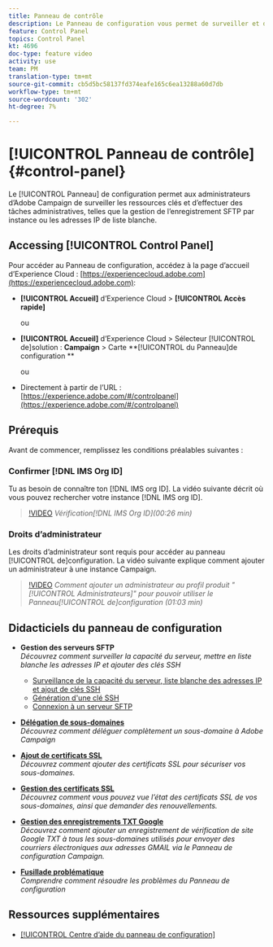 ```yaml
---
title: Panneau de contrôle
description: Le Panneau de configuration vous permet de surveiller et de gérer votre enregistrement SFTP par instance et adresses IP de liste blanche.
feature: Control Panel
topics: Control Panel
kt: 4696
doc-type: feature video
activity: use
team: PM
translation-type: tm+mt
source-git-commit: cb5d5bc58137fd374eafe165c6ea13288a60d7db
workflow-type: tm+mt
source-wordcount: '302'
ht-degree: 7%

---
```



# [!UICONTROL Panneau de contrôle] {#control-panel}

Le [!UICONTROL Panneau] de configuration permet aux administrateurs d’Adobe Campaign de surveiller les ressources clés et d’effectuer des tâches administratives, telles que la gestion de l’enregistrement SFTP par instance ou les adresses IP de liste blanche.

## Accessing [!UICONTROL Control Panel]

Pour accéder au Panneau de configuration, accédez à la page d’accueil d’Experience Cloud : [https://experiencecloud.adobe.com](https://experiencecloud.adobe.com):

* **[!UICONTROL Accueil]** d’Experience Cloud > **[!UICONTROL Accès rapide]**

   ou
* **[!UICONTROL Accueil]** d’Experience Cloud > Sélecteur [!UICONTROL de]solution : **Campaign** > Carte **[!UICONTROL du Panneau]de configuration **

   ou

* Directement à partir de l’URL : [https://experience.adobe.com/#/controlpanel](https://experience.adobe.com/#/controlpanel)

## Prérequis

Avant de commencer, remplissez les conditions préalables suivantes :

### Confirmer [!DNL IMS Org ID]

Tu as besoin de connaître ton [!DNL IMS org ID]. La vidéo suivante décrit où vous pouvez rechercher votre instance [!DNL IMS org ID].

>[!VIDEO](https://video.tv.adobe.com/v/27183?quality=12)
*Vérification[!DNL IMS Org ID](00:26 min)*

### Droits d’administrateur

Les droits d’administrateur sont requis pour accéder au panneau [!UICONTROL de]configuration.
La vidéo suivante explique comment ajouter un administrateur à une instance Campaign.

>[!VIDEO](https://video.tv.adobe.com/v/27147?quality=12)
*Comment ajouter un administrateur au profil produit &quot;[!UICONTROL Administrateurs]&quot; pour pouvoir utiliser le Panneau[!UICONTROL de]configuration (01:03 min)*

## Didacticiels du panneau de configuration

* **Gestion des serveurs SFTP**
   <br>
   *Découvrez comment surveiller la capacité du serveur, mettre en liste blanche les adresses IP et ajouter des clés SSH*

   * [Surveillance de la capacité du serveur, liste blanche des adresses IP et ajout de clés SSH](/help/administrating/control-panel/monitoring-server-capacity-whitelisting-adding-ssh-key.md)
   * [Génération d&#39;une clé SSH](/help/administrating/control-panel/generate-ssh-key.md)
   * [Connexion à un serveur SFTP](/help/administrating/control-panel/connect-to-sftp-server.md)
* **[Délégation de sous-domaines](/help/administrating/control-panel/subdomain-delegation.md)**   <br>
   *Découvrez comment déléguer complètement un sous-domaine à Adobe Campaign*
* **[Ajout de certificats SSL](/help/administrating/control-panel/adding-ssl-certificates.md)**   <br>
   *Découvrez comment ajouter des certificats SSL pour sécuriser vos sous-domaines.*
* **[Gestion des certificats SSL](/help/administrating/control-panel/managing-ssl-certificates.md)**   <br>
   *Découvrez comment vous pouvez vue l’état des certificats SSL de vos sous-domaines, ainsi que demander des renouvellements.*
* **[Gestion des enregistrements TXT Google](/help/administrating/control-panel/google-txt-record-management.md)**   <br>
   *Découvrez comment ajouter un enregistrement de vérification de site Google TXT à tous les sous-domaines utilisés pour envoyer des courriers électroniques aux adresses GMAIL via le Panneau de configuration Campaign.*

* **[Fusillade problématique](/help/administrating/control-panel/trouble-shooting.md)**   <br>
   *Comprendre comment résoudre les problèmes du Panneau de configuration*

## Ressources supplémentaires

* [[!UICONTROL Centre d’aide du panneau de configuration]](https://docs.adobe.com/content/help/fr-FR/control-panel/using/control-panel-home.html)

